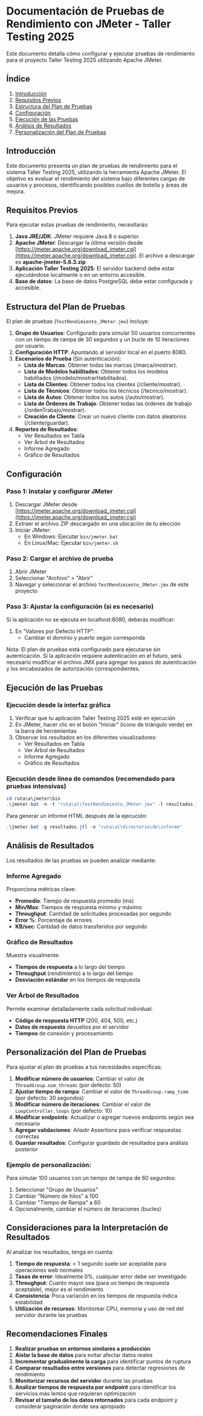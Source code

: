 # Documentación de Pruebas de Rendimiento con JMeter - Taller Testing 2025

Este documento detalla cómo configurar y ejecutar pruebas de rendimiento para el proyecto Taller Testing 2025 utilizando Apache JMeter.

## Índice
1. [Introducción](#introducción)
2. [Requisitos Previos](#requisitos-previos)
3. [Estructura del Plan de Pruebas](#estructura-del-plan-de-pruebas)
4. [Configuración](#configuración)
5. [Ejecución de las Pruebas](#ejecución-de-las-pruebas)
6. [Análisis de Resultados](#análisis-de-resultados)
7. [Personalización del Plan de Pruebas](#personalización-del-plan-de-pruebas)

## Introducción

Este documento presenta un plan de pruebas de rendimiento para el sistema Taller Testing 2025, utilizando la herramienta Apache JMeter. El objetivo es evaluar el rendimiento del sistema bajo diferentes cargas de usuarios y procesos, identificando posibles cuellos de botella y áreas de mejora.

## Requisitos Previos

Para ejecutar estas pruebas de rendimiento, necesitarás:

1. **Java JRE/JDK**: JMeter requiere Java 8 o superior.
2. **Apache JMeter**: Descargar la última versión desde [https://jmeter.apache.org/download_jmeter.cgi](https://jmeter.apache.org/download_jmeter.cgi). El archivo a descargar es **apache-jmeter-5.6.3.zip**
3. **Aplicación Taller Testing 2025**: El servidor backend debe estar ejecutándose localmente o en un entorno accesible.
4. **Base de datos**: La base de datos PostgreSQL debe estar configurada y accesible.

## Estructura del Plan de Pruebas

El plan de pruebas (`TestRendimiento_JMeter.jmx`) incluye:

1. **Grupo de Usuarios**: Configurado para simular 50 usuarios concurrentes con un tiempo de rampa de 30 segundos y un bucle de 10 iteraciones por usuario.
2. **Configuración HTTP**: Apuntando al servidor local en el puerto 8080.
3. **Escenarios de Prueba** (Sin autenticación):
   - **Lista de Marcas**: Obtener todas las marcas (/marca/mostrar).
   - **Lista de Modelos habilitados**: Obtener todos los modelos habilitados (/modelo/mostrarHabilitados).
   - **Lista de Clientes**: Obtener todos los clientes (/cliente/mostrar).
   - **Lista de Técnicos**: Obtener todos los técnicos (/tecnico/mostrar).
   - **Lista de Autos**: Obtener todos los autos (/auto/mostrar).
   - **Lista de Órdenes de Trabajo**: Obtener todas las órdenes de trabajo (/ordenTrabajo/mostrar).
   - **Creación de Cliente**: Crear un nuevo cliente con datos aleatorios (/cliente/guardar).
4. **Reportes de Resultados**: 
   - Ver Resultados en Tabla
   - Ver Árbol de Resultados
   - Informe Agregado
   - Gráfico de Resultados

## Configuración

### Paso 1: Instalar y configurar JMeter

1. Descargar JMeter desde [https://jmeter.apache.org/download_jmeter.cgi](https://jmeter.apache.org/download_jmeter.cgi)
2. Extraer el archivo ZIP descargado en una ubicación de tu elección
3. Iniciar JMeter:
   - En Windows: Ejecutar `bin/jmeter.bat`
   - En Linux/Mac: Ejecutar `bin/jmeter.sh`

### Paso 2: Cargar el archivo de prueba

1. Abrir JMeter
2. Seleccionar "Archivo" > "Abrir"
3. Navegar y seleccionar el archivo `TestRendimiento_JMeter.jmx` de este proyecto

### Paso 3: Ajustar la configuración (si es necesario)

Si la aplicación no se ejecuta en localhost:8080, deberás modificar:

1. En "Valores por Defecto HTTP":
   - Cambiar el dominio y puerto según corresponda

Nota: El plan de pruebas está configurado para ejecutarse sin autenticación. Si la aplicación requiere autenticación en el futuro, será necesario modificar el archivo JMX para agregar los pasos de autenticación y los encabezados de autorización correspondientes.

## Ejecución de las Pruebas

### Ejecución desde la interfaz gráfica

1. Verificar que tu aplicación Taller Testing 2025 esté en ejecución
2. En JMeter, hacer clic en el botón "Iniciar" (icono de triángulo verde) en la barra de herramientas
3. Observar los resultados en los diferentes visualizadores:
   - Ver Resultados en Tabla
   - Ver Árbol de Resultados
   - Informe Agregado
   - Gráfico de Resultados

### Ejecución desde línea de comandos (recomendado para pruebas intensivas)

```powershell
cd ruta\a\jmeter\bin
.\jmeter.bat -n -t "ruta\al\TestRendimiento_JMeter.jmx" -l resultados.jtl
```

Para generar un informe HTML después de la ejecución:

```powershell
.\jmeter.bat -g resultados.jtl -o "ruta\al\directorio\de\informe"
```

## Análisis de Resultados

Los resultados de las pruebas se pueden analizar mediante:

### Informe Agregado

Proporciona métricas clave:

- **Promedio**: Tiempo de respuesta promedio (ms)
- **Min/Max**: Tiempos de respuesta mínimo y máximo
- **Throughput**: Cantidad de solicitudes procesadas por segundo
- **Error %**: Porcentaje de errores
- **KB/sec**: Cantidad de datos transferidos por segundo

### Gráfico de Resultados

Muestra visualmente:

- **Tiempos de respuesta** a lo largo del tiempo
- **Throughput** (rendimiento) a lo largo del tiempo
- **Desviación estándar** en los tiempos de respuesta

### Ver Árbol de Resultados

Permite examinar detalladamente cada solicitud individual:

- **Código de respuesta HTTP** (200, 404, 500, etc.)
- **Datos de respuesta** devueltos por el servidor
- **Tiempos** de conexión y procesamiento

## Personalización del Plan de Pruebas

Para ajustar el plan de pruebas a tus necesidades específicas:

1. **Modificar número de usuarios**: Cambiar el valor de `ThreadGroup.num_threads` (por defecto: 50)
2. **Ajustar tiempo de rampa**: Cambiar el valor de `ThreadGroup.ramp_time` (por defecto: 30 segundos)
3. **Modificar número de iteraciones**: Cambiar el valor de `LoopController.loops` (por defecto: 10)
4. **Modificar endpoints**: Actualizar o agregar nuevos endpoints según sea necesario
5. **Agregar validaciones**: Añadir Assertions para verificar respuestas correctas
6. **Guardar resultados**: Configurar guardado de resultados para análisis posterior

### Ejemplo de personalización:

Para simular 100 usuarios con un tiempo de rampa de 60 segundos:

1. Seleccionar "Grupo de Usuarios"
2. Cambiar "Número de hilos" a 100
3. Cambiar "Tiempo de Rampa" a 60
4. Opcionalmente, cambiar el número de iteraciones (bucles)

## Consideraciones para la Interpretación de Resultados

Al analizar los resultados, tenga en cuenta:

1. **Tiempo de respuesta**: < 1 segundo suele ser aceptable para operaciones web normales
2. **Tasas de error**: Idealmente 0%, cualquier error debe ser investigado
3. **Throughput**: Cuanto mayor sea (para un tiempo de respuesta aceptable), mejor es el rendimiento
4. **Consistencia**: Poca variación en los tiempos de respuesta indica estabilidad
5. **Utilización de recursos**: Monitorear CPU, memoria y uso de red del servidor durante las pruebas

## Recomendaciones Finales

1. **Realizar pruebas en entornos similares a producción**
2. **Aislar la base de datos** para evitar afectar datos reales
3. **Incrementar gradualmente la carga** para identificar puntos de ruptura
4. **Comparar resultados entre versiones** para detectar regresiones de rendimiento
5. **Monitorizar recursos del servidor** durante las pruebas
6. **Analizar tiempos de respuesta por endpoint** para identificar los servicios más lentos que requieran optimización
7. **Revisar el tamaño de los datos retornados** para cada endpoint y considerar paginación donde sea apropiado
